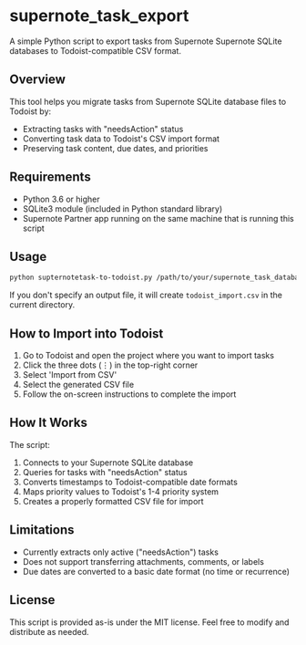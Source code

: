 # supernote_task_export

A simple Python script to export tasks from Supernote Supernote SQLite databases to Todoist-compatible CSV format.

## Overview

This tool helps you migrate tasks from Supernote SQLite database files to Todoist by:
- Extracting tasks with "needsAction" status
- Converting task data to Todoist's CSV import format
- Preserving task content, due dates, and priorities

## Requirements

- Python 3.6 or higher
- SQLite3 module (included in Python standard library)
- Supernote Partner app running on the same machine that is running this script 


## Usage

```bash
python supternotetask-to-todoist.py /path/to/your/supernote_task_database.db [output_file.csv]
```

If you don't specify an output file, it will create `todoist_import.csv` in the current directory.

## How to Import into Todoist

1. Go to Todoist and open the project where you want to import tasks
2. Click the three dots (⋮) in the top-right corner
3. Select 'Import from CSV'
4. Select the generated CSV file
5. Follow the on-screen instructions to complete the import


## How It Works

The script:
1. Connects to your Supernote SQLite database
2. Queries for tasks with "needsAction" status 
3. Converts timestamps to Todoist-compatible date formats
4. Maps priority values to Todoist's 1-4 priority system
5. Creates a properly formatted CSV file for import

## Limitations

- Currently extracts only active ("needsAction") tasks
- Does not support transferring attachments, comments, or labels
- Due dates are converted to a basic date format (no time or recurrence)

## License

This script is provided as-is under the MIT license. Feel free to modify and distribute as needed.
